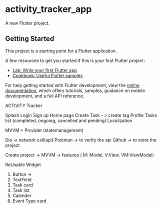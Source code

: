 # activity_tracker_app

A new Flutter project.

## Getting Started

This project is a starting point for a Flutter application.

A few resources to get you started if this is your first Flutter project:

- [Lab: Write your first Flutter app](https://docs.flutter.dev/get-started/codelab)
- [Cookbook: Useful Flutter samples](https://docs.flutter.dev/cookbook)

For help getting started with Flutter development, view the
[online documentation](https://docs.flutter.dev/), which offers tutorials,
samples, guidance on mobile development, and a full API reference.



ACTIVITY Tracker 


Splash
Login 
Sign up
Home page
Create Task - > create tag
Profile
Tasks list (completed, ongoing, cancelled and pending)
Localization 


MVVM + Provider (statemanagement)

Dio -> network call(api)
Postman -> to verify the api 
Github -> to store the project 



Create project -> MVVM -> features ( M: Model, V:View, VM:ViewModel)



ReUsable Widget 

1. Button ->
2. TextField
3. Task card
4. Task list
5. Calender
6. Event Type card

